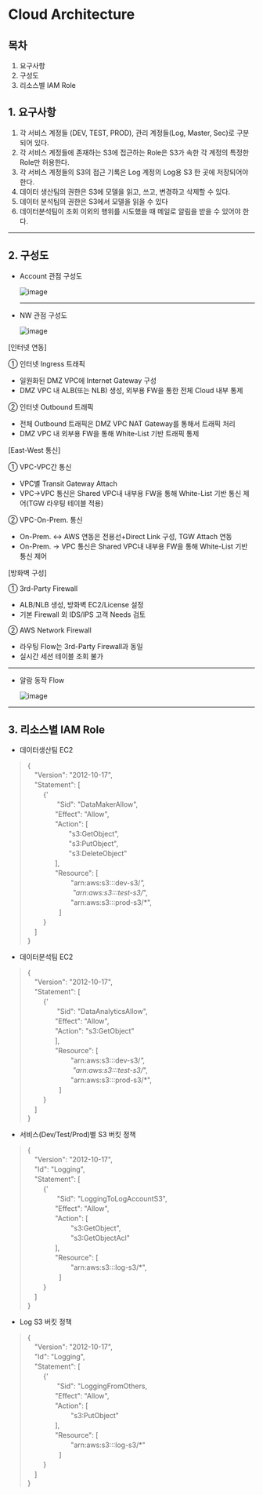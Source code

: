 # Cloud Architecture  
    
  
## 목차

1. 요구사항
2. 구성도
3. 리소스별 IAM Role
  
  
  
## 1. 요구사항  
  
  
1. 각 서비스 계정들 (DEV, TEST, PROD), 관리 계정들(Log, Master, Sec)로 구분되어 있다.
2. 각 서비스 계정들에 존재하는 S3에 접근하는 Role은 S3가 속한 각 계정의 특정한 Role만 허용한다.
3. 각 서비스 계정들의 S3의 접근 기록은 Log 계정의 Log용 S3 한 곳에 저장되어야 한다.
4. 데이터 생산팀의 권한은 S3에 모델을 읽고, 쓰고, 변경하고 삭제할 수 있다.
5. 데이터 분석팀의 권한은 S3에서 모델을 읽을 수 있다
6. 데이터분석팀이 조회 이외의 행위를 시도했을 때 메일로 알림을 받을 수 있어야 한다.

----------------------

## 2. 구성도

* Account 관점 구성도



  ![image](https://user-images.githubusercontent.com/11408378/159255440-b8e81423-4a97-4bba-818c-fb37c0e57c9d.png)
  
  
   ----------------------  
  
  
 * NW 관점 구성도




   ![image](https://user-images.githubusercontent.com/11408378/159674865-59a54064-13f3-453a-be55-b10d78161abe.png)  
   
[인터넷 연동]  
  
① 인터넷 Ingress 트래픽  
  - 일원화된 DMZ VPC에 Internet Gateway 구성
  - DMZ VPC 내 ALB(또는 NLB) 생성, 외부용 
       FW을 통한 전체 Cloud 내부 통제  
         
② 인터넷 Outbound 트래픽  
  - 전체 Outbound 트래픽은 DMZ VPC NAT Gateway를 통해서 트래픽 처리     
  - DMZ VPC 내 외부용 FW을 통해 White-List 기반 트래픽 통제
       
[East-West 통신]  

① VPC-VPC간 통신    
  - VPC별 Transit Gateway Attach  
  - VPC→VPC 통신은 Shared VPC내 내부용 FW을 통해 White-List 기반 통신 제어(TGW 라우팅 테이블 적용)  


② VPC-On-Prem. 통신  
  - On-Prem. <-> AWS 연동은 전용선+Direct Link 구성, TGW Attach 연동  
  - On-Prem. → VPC 통신은 Shared VPC내 내부용 FW을 통해 White-List 기반 통신 제어


[방화벽 구성]  

① 3rd-Party Firewall  
  - ALB/NLB 생성, 방화벽 EC2/License 설정  
  - 기본 Firewall 외 IDS/IPS 고객 Needs 검토  
  
② AWS Network Firewall  
   - 라우팅 Flow는 3rd-Party Firewall과 동일  
   - 실시간 세션 테이블 조회 불가
  
  ----------------------  

* 알람 동작 Flow


  ![image](https://user-images.githubusercontent.com/11408378/159668870-c35c6ac5-0018-49d7-8057-71d52c58bc62.png)  
  
----------------------  

## 3. 리소스별 IAM Role

* 데이터생산팀 EC2
>{  
    　"Version": "2012-10-17",  
    　"Statement": [  
       　　 {'  
           　　　　 "Sid": "DataMakerAllow",  
            　　　　"Effect": "Allow",  
            　　　　"Action": [  
		　　　　　　"s3:GetObject",  
		　　　　　　"s3:PutObject",  
		　　　　　　"s3:DeleteObject"  
	  　　　　],  
    　　　　"Resource": [  
		    　　　　　　    "arn:aws:s3:::dev-s3/*",  
	       　　 　　	　　"arn:aws:s3:::test-s3/*",  
	        　　	　　　　"arn:aws:s3:::prod-s3/*",  
	　　 　　 ]  
       　　 }  
    　]  
}  

* 데이터분석팀 EC2
>{  
    　"Version": "2012-10-17",  
    　"Statement": [  
       　　 {'  
           　　　　 "Sid": "DataAnalyticsAllow",  
            　　　　"Effect": "Allow",  
            　　　　"Action": "s3:GetObject"  
	  　　　　],  
    　　　　"Resource": [  
		    　　　　　　    "arn:aws:s3:::dev-s3/*",  
	       　　 　　	　　"arn:aws:s3:::test-s3/*",  
	        　　	　　　　"arn:aws:s3:::prod-s3/*",  
	　　 　　 ]  
       　　 }  
    　]  
}  

* 서비스(Dev/Test/Prod)별 S3 버킷 정책
>{  
    　"Version": "2012-10-17",  
    　"Id": "Logging",  
    　"Statement": [  
       　　 {'  
           　　　　 "Sid": "LoggingToLogAccountS3",  
            　　　　"Effect": "Allow",  
            　　　　"Action": [  
		    　　　　　　    "s3:GetObject",  
		    　　　　　　    "s3:GetObjectAcl"  
	  　　　　],  
    　　　　"Resource": [   
		    　　　　　　    "arn:aws:s3:::log-s3/*",  
	　　 　　 ]  
       　　 }  
    　]  
}  


* Log S3 버킷 정책  

>{  
    　"Version": "2012-10-17",  
    　"Id": "Logging",  
    　"Statement": [  
       　　 {'  
           　　　　 "Sid": "LoggingFromOthers,  
            　　　　"Effect": "Allow",  
            　　　　"Action": [  
		    　　　　　　    "s3:PutObject"  
	  　　　　],  
    　　　　"Resource": [   
		    　　　　　　    "arn:aws:s3:::log-s3/*"  
	　　 　　 ]  
       　　 }  
    　]  
}  


